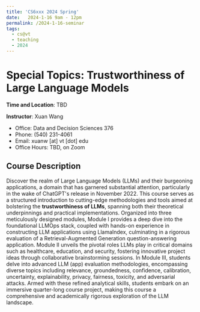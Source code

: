 ```yaml
---
title: 'CS6xxx 2024 Spring'
date:   2024-1-16 9am - 12pm
permalink: /2024-1-16-seminar
tags:
  - cs@vt
  - teaching
  - 2024
---
```


# Special Topics: Trustworthiness of Large Language Models

**Time and Location**: TBD

**Instructor**: Xuan Wang
- Office: Data and Decision Sciences 376
- Phone: (540) 231-4061
- Email: xuanw [at] vt [dot] edu
- Office Hours: TBD, on Zoom


## Course Description
Discover the realm of Large Language Models (LLMs) and their burgeoning applications, a domain that has garnered substantial attention, particularly in the wake of ChatGPT's release in November 2022. This course serves as a structured introduction to cutting-edge methodologies and tools aimed at bolstering the **trustworthiness of LLMs**, spanning both their theoretical underpinnings and practical implementations. Organized into three meticulously designed modules, Module I provides a deep dive into the foundational LLMOps stack, coupled with hands-on experience in constructing LLM applications using LlamaIndex, culminating in a rigorous evaluation of a Retrieval-Augmented Generation question-answering application. Module II unveils the pivotal roles LLMs play in critical domains such as healthcare, education, and security, fostering innovative project ideas through collaborative brainstorming sessions. In Module III, students delve into advanced LLM (app) evaluation methodologies, encompassing diverse topics including relevance, groundedness, confidence, calibration, uncertainty, explainability, privacy, fairness, toxicity, and adversarial attacks. Armed with these refined analytical skills, students embark on an immersive quarter-long course project, making this course a comprehensive and academically rigorous exploration of the LLM landscape.


<!---
## Prerequisites
Students should have experience with machine learning, data analytics, and deep learning. Strong programming skills in a high-level language such as Python, as well as frameworks for rapid ML prototyping, e.g., PyTorch, Tensorflow, Keras, etc. are essential for implementing and experimenting with the concepts covered in this course. While not mandatory, familiarity with computer vision, natural language processing, and reinforcement learning would be advantageous. Most importantly, students are expected to extract key concepts and ideas from reading ML conference papers.

## Course Format
The course is a role-playing paper reading seminar that is structured around reading, presenting, and discussing weekly papers. Each class will involve the presentation and discussion of two papers. Each student will have a unique, rotating role per week. This role defines the lens through which each student reads the paper and determines what they prepare for the group in-class discussion. All students, irrespective of their role, are expected to have read the paper readings of each corresponding session before class and come to class ready to discuss. There will be no exams or traditional assignments. Instead, throughout the course, students will engage in practical hands-on projects and discussions to identify and work on open research questions on a variety of topics in embodied AI.

## Course Topics
Key topics covered in the course include:

Embodied Perception in Computer Vision: How embodied AI systems leverage visual perception, object recognition, scene understanding, and spatial reasoning.
Embodied Language Understanding: How embodied AI systems comprehend and generate natural language for effective human-machine communication.
Sensorimotor Integration: How embodied AI systems use sensory perception and action planning to navigate in a physical environment and complete tasks.
Learning and Adaptation in Embodied AI: Mechanisms and algorithms for learning and adapting in dynamic physical environments.
Applications of Embodied AI: Real-world applications, including embodied visual question answering, interactive virtual agents, embodied conversational agents, etc.

## Presentation Roles
This seminar is organized around the different “roles” students play each week, that define the lens through which students read the paper. Students will be divided into two groups, one group presenting on Tuesdays and the other on Thursdays. In a given class session, students in the presenting groups will each be given a rotating role (described below): Presenter (two students), Reviewer, Archaeologist, Researcher, Industry Expert, and Blogger OR Hacker (pick one). Presenting groups should create a formal presentation, i.e., have slides prepared for the group in-class discussion. For each student in a presenting group, their assigned role determines what they should include in the slides. The Hacker and Blogger roles are the only exceptions to the rule. Hackers should provide a Jupyter Notebook instead of slides and Bloggers go over their written articles.

Depending on changes in course enrollment, the roles might change, for example, remove roles or make roles optional in case enrollment decreases or allow groups of two students for all roles in the event of enrollment increase. Improving based on student feedback, as we go along with the readings, is crucial.

Presenter: Create the main presentation, describing the motivation, problem definition, method, and experimental findings of this paper.
Reviewer: Complete a full—critical but not necessarily negative—review of the paper. Follow the guidelines for NeurIPS reviewers (under “Review Content”). Please answer questions 1-6 under “Review Content”, and assign an Overall score (question 9) and a Confidence score (question 10). Skip the rest of the review, including writing a summary. Note that you can bypass questions by filling N/A. For example, you really liked the paper and can’t think of any disadvantages. Therefore you can skip the respective question (but use this skip option sparingly). Also, please note that this role does not require going over related work, and is not an exhaustive list of all arguments you can think of. The goal is to enhance your overall critical thinking. The instructor reserves the right to contact students who overuse the N/A option.
Archaeologist: Determine where this paper sits in the context of previous and subsequent work. Find and report on one older paper that has substantially influenced the current paper and one newer paper citing this current paper.
Researcher: Propose an imaginary follow-up project that has now become possible due to the existence and success of the current paper.
Industry Expert: Propose a new application or company product for the method in the paper (not already discussed in class), and discuss at least one positive and negative impact of this application. Convince your industry boss that it’s worth investing time and money to implement this paper. Your arguments should be particularly applicable to the chosen industry market.
Hacker (optional between two choices): This role is optional, i.e., students can declare if they would like to be a Hacker or a Blogger. Implement a small part of the paper on a small dataset, a toy problem, or any other simplified version of the paper. Another valid and useful option is to try to reproduce results from the paper, either by downloading and running an existing implementation (with proper credit given to the code sources) or by implementing a core method from the paper. Share a Jupyter Notebook with the code of the algorithm with the class. Your code does not have to be bug-free or run perfectly in all scenarios. Also, you are welcome to use (and give credit to) an existing implementation for “backbone” code (e.g. model building, data loading, training loop, etc.).
Blogger (optional between two choices): This role is optional, i.e., students can declare if they would like to be a Hacker or a Blogger. Write a paragraph each about the two papers and an additional paragraph comparing and contrasting them. The summary of each paper should cover the motivation behind the paper, a description of any of the proposed methods, and an overview of the key findings. Include visual aids such as figures, charts, or graphs to illustrate key points. Explain how these papers relate to one another within the broader context of their shared theme. Explore how these papers may complement, challenge, or build upon one another. Provide links or references to additional resources that complement your blog. This could include related research articles, videos, or online discussions. Your insights should reflect critical thinking, encouraging discussion within the class. Think about how your blog can be useful and interesting to an actual online reader.

Non-presenter assignment:

If you are not in the presenting group during a class session, please submit the day before class (due 11:59pm EST) at least one question about either paper - could be something you’re confused about or something you’d like to hear discussed more. Questions that open debates and make in-class discussions explore different viewpoints are a plus.
After class and before the end of the day 11:59pm EST, provide constructive feedback to the presenting group. You may focus on one or more reading roles, or on the presentation holistically. Evaluate the clarity of the presentation, the strength of the arguments, and the quality of visuals, if any. Highlighting strengths and areas for improvement. This feedback will be shared post each presentation.
Everyone, every week (Optional): After each class session, you may post your thoughts on Piazza, for example, which parts did you enjoy reading, what results and insights did you find interesting, a missing result the paper could have included, any useful additional links and resources, etc. Whenever you agree with the comments of a student’s post, make sure to endorse their answer. You can also post a reply with your additional thoughts.

## Final Project
The main project goal is to engage students in research on Embodied AI. In particular, students should try to extend papers from topics covered in class and present the research outcomes as a research paper, in a standard conference paper format. Students are encouraged to work in groups of no more than four members, taking into consideration that the work produced should be proportional to the number of members in a team. Groups are required to include a “contributions” section in the final project report, listing each member’s contributions in detail. Projects will be hosted on GitHub and should include a written report accompanied by a descriptive Jupyter Notebook, with a format similar to this notebook. In addition, groups will present their final projects during the last two class sessions. A PowerPoint or LaTex final presentation is required.

## Technology
Piazza will be used for announcements, general questions, and discussions, etc. If you are unable to register to Piazza, please email me. Please familiarize yourself with GitHub, Zoom, LaTeX and paper writing practices. To enhance class participation, and unless restricted by low internet bandwidth, please try to keep your video turned on during class. Please keep your audio muted unless you would like to respond to an ongoing discussion or have a question. You can also use the “raise hand” option, type in the chatbox, or use the Zoom reactions for nonverbal feedback. Please remember that all in-class discussions should adhere to Virginia Tech’s Principles of Community. To keep track of student order during office hours, please type your name in the chat as soon as you enter the Zoom room. For one-on-one interactions with the instructor, please post a private note on Piazza or use Slack.

## Schedule
We will update the schedule regularly based on the readings and presentations.

Lecture No.	Date	Readings
1	Tuesday, August 22	Course Introduction
2	Thursday, August 24	Building Blocks in Perception (Instructor)
3	Tuesday, August 29	Building Blocks in Planning (Instructor)
4	Thursday, August 31	Episodic Transformer, Intro to Simulators (Instructor)
5	Tuesday, September 5	Benchmarks: Simulators, Environments, Datasets </br> ProcTHOR: Large-Scale Embodied AI Using Procedural AI Generation 📚 🌍
6	Thursday, September 7	Benchmarks: Simulators, Environments, Datasets
7	Tuesday, September 12	Benchmarks: Simulators, Environments, Datasets
8	Thursday, September 14	Benchmarks: Simulators, Environments, Datasets
9	Tuesday, September 19	
10	Thursday, September 21	
11	Tuesday, September 26	
12	Thursday, September 28	
13	Tuesday, October 3	Project Pitch Due
14	Thursday, October 5	
15	Tuesday, October 10	Project Proposal Due
16	Thursday, October 12	
17	Tuesday, October 17	
18	Thursday, October 19	
19	Tuesday, October 24	
20	Thursday, October 26	
21	Tuesday, October 31	
22	Thursday, November 2	Project Checkpoint Due
23	Tuesday, November 7	
24	Thursday, November 9	
25	Tuesday, November 14	
26	Thursday, November 16	
No class	Tuesday, November 21	Thanksgiving Break
No class	Thursday, November 23	Thanksgiving Break
27	Tuesday, November 28	
28	Thursday, November 30	Project Presentations
29	Tuesday, December 5	Project Presentations

## Grading
Readings: 60 points: Each student will be in the presenting role for 12 sessions and the non-presenting role for the remaining 12. You can earn up to 4 points each time you present (all presenting roles are considered equal). You will receive full credit if you do a thorough job of undertaking your role and present it in a clear and compelling way. When you aren’t presenting, you can earn up to 1 point by completing the non-presenting assignment and by participating in the class. At the end of the semester, extra credit of up to 3 points will be assigned to the most well-made presentation, blog, and notebook.

Final Project: 40 points divided into the following categories:

Proposal: 5 points.
Clarity: 12 points; your paper should be readable, contain well-defined and clear motivation and contribution statements and appropriately make connections with related work. In general, your project report should follow standard machine learning conference paper formatting and style.
Novelty: 3 points; your project should propose something new (a new method, application, or perspective).
Code: 5 points; the code accompanying your project should be well-documented and your experimental results should be reproducible. Your repository should include a README file with full instructions on how to run the code. Moreover, your code should be easy to run with one simple command; if there are multiple steps involved, please make a bash script.
In-class presentation: 15 points; your final presentation should be clear to the audience and provide a solid review of your work as if you were presenting at a conference. You can find examples in the NeurIPS’20 schedule (Oral Spotlight sessions such as this one).
Attendance and late work
If you expect to miss a class session in which you are in a “presenting” role, you should still create the presentation for your assigned session and find someone else to present for you before the day of the presentation. Missing the class session in which you are supposed to present without arranging the aforementioned accommodations will result in a penalty of 12 points from your total grade, as this disrupts the whole class. If you miss a non-presenting assignment, you’ll get a zero for that session. Final project presentations cannot be postponed, as they are scheduled in the course’s last few sessions and students need to present at their assigned timeslot. You are welcome to switch your timeslot with another group, but you are responsible for making such arrangements. Other materials, such as the final project submission and report are negotiable, based on the severity of the request, e.g., medical reasons.

At any time during the course, if you are facing any difficulties in meeting the course deliverables or would like to discuss any concerns, you are welcome to contact me over email, Slack, or Piazza. Students can also submit anonymous feedback to this link. Students seeking special accommodations based on disabilities should contact me and also coordinate accessibility arrangements with the Services for Students with Disabilities office.

## Honor Code Statement
All assignments submitted shall be considered “graded work” and all aspects of your coursework are covered by the Honor Code. Students enrolled in this course are responsible for abiding by the Honor Code. For additional information about the Honor Code, please visit https://www.honorsystem.vt.edu/. You must attribute appropriate credit to existing ideas, facts, methods, and external sources of code by citing the source. At all times, you should avoid claiming someone else’s work as your own. This course will have a zero-tolerance philosophy regarding plagiarism or other forms of cheating, and incidents of academic dishonesty will be reported. A student who has doubts about how the Honor Code applies to this course should obtain specific guidance from the course instructor before submitting the respective assignment.
--->
